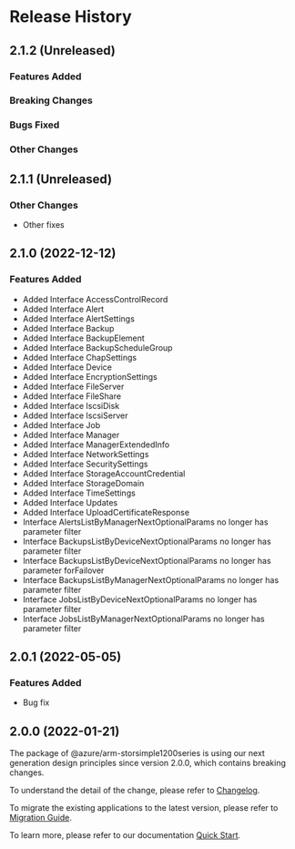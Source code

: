 # Release History

## 2.1.2 (Unreleased)

### Features Added

### Breaking Changes

### Bugs Fixed

### Other Changes

## 2.1.1 (Unreleased)

### Other Changes

  - Other fixes

## 2.1.0 (2022-12-12)
    
### Features Added

  - Added Interface AccessControlRecord
  - Added Interface Alert
  - Added Interface AlertSettings
  - Added Interface Backup
  - Added Interface BackupElement
  - Added Interface BackupScheduleGroup
  - Added Interface ChapSettings
  - Added Interface Device
  - Added Interface EncryptionSettings
  - Added Interface FileServer
  - Added Interface FileShare
  - Added Interface IscsiDisk
  - Added Interface IscsiServer
  - Added Interface Job
  - Added Interface Manager
  - Added Interface ManagerExtendedInfo
  - Added Interface NetworkSettings
  - Added Interface SecuritySettings
  - Added Interface StorageAccountCredential
  - Added Interface StorageDomain
  - Added Interface TimeSettings
  - Added Interface Updates
  - Added Interface UploadCertificateResponse
  - Interface AlertsListByManagerNextOptionalParams no longer has parameter filter
  - Interface BackupsListByDeviceNextOptionalParams no longer has parameter filter
  - Interface BackupsListByDeviceNextOptionalParams no longer has parameter forFailover
  - Interface BackupsListByManagerNextOptionalParams no longer has parameter filter
  - Interface JobsListByDeviceNextOptionalParams no longer has parameter filter
  - Interface JobsListByManagerNextOptionalParams no longer has parameter filter
    
## 2.0.1 (2022-05-05)

### Features Added

  - Bug fix
    
## 2.0.0 (2022-01-21)

The package of @azure/arm-storsimple1200series is using our next generation design principles since version 2.0.0, which contains breaking changes.

To understand the detail of the change, please refer to [Changelog](https://aka.ms/js-track2-changelog).

To migrate the existing applications to the latest version, please refer to [Migration Guide](https://aka.ms/js-track2-migration-guide).

To learn more, please refer to our documentation [Quick Start](https://aka.ms/azsdk/js/mgmt/quickstart ).
